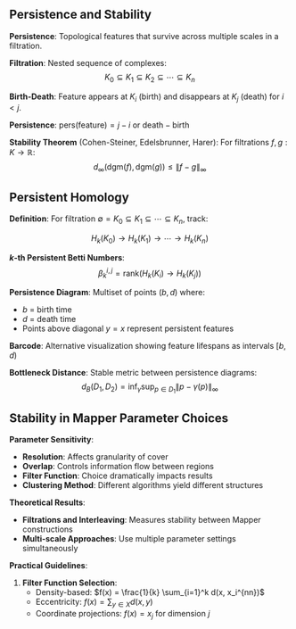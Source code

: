 ## Persistence and Stability

**Persistence**: Topological features that survive across multiple scales in a filtration.

**Filtration**: Nested sequence of complexes:
$$K_0 \subseteq K_1 \subseteq K_2 \subseteq \cdots \subseteq K_n$$

**Birth-Death**: Feature appears at $K_i$ (birth) and disappears at $K_j$ (death) for $i < j$.


**Persistence**: $\text{pers}(\text{feature}) = j - i$ or $\text{death} - \text{birth}$

**Stability Theorem** (Cohen-Steiner, Edelsbrunner, Harer):
For filtrations $f, g: K \to \mathbb{R}$:
$$d_\infty(\text{dgm}(f), \text{dgm}(g)) \leq \|f - g\|_\infty$$


## Persistent Homology

**Definition**: For filtration $\emptyset = K_0 \subseteq K_1 \subseteq \cdots \subseteq K_n$, track:

$$H_k(K_0) \to H_k(K_1) \to \cdots \to H_k(K_n)$$

**$k$-th Persistent Betti Numbers**:
$$\beta_k^{i,j} = \text{rank}(H_k(K_i) \to H_k(K_j))$$


**Persistence Diagram**: Multiset of points $(b,d)$ where:
- $b$ = birth time
- $d$ = death time
- Points above diagonal $y = x$ represent persistent features


**Barcode**: Alternative visualization showing feature lifespans as intervals $[b,d)$

**Bottleneck Distance**: Stable metric between persistence diagrams:
$$d_B(D_1, D_2) = \inf_{\gamma} \sup_{p \in D_1} \|p - \gamma(p)\|_\infty$$


## Stability in Mapper Parameter Choices

**Parameter Sensitivity**:
- **Resolution**: Affects granularity of cover
- **Overlap**: Controls information flow between regions  
- **Filter Function**: Choice dramatically impacts results
- **Clustering Method**: Different algorithms yield different structures


**Theoretical Results**:
- **Filtrations and Interleaving**: Measures stability between Mapper constructions
- **Multi-scale Approaches**: Use multiple parameter settings simultaneously


**Practical Guidelines**:
1. **Filter Function Selection**:
   - Density-based: $f(x) = \frac{1}{k} \sum_{i=1}^k d(x, x_i^{nn})$
   - Eccentricity: $f(x) = \sum_{y \in X} d(x,y)$
   - Coordinate projections: $f(x) = x_j$ for dimension $j$



